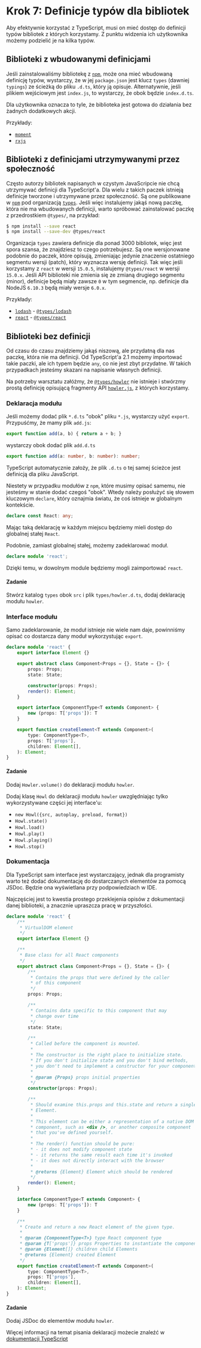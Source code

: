 # Krok 7: Definicje typów dla bibliotek

Aby efektywnie korzystać z TypeScript, musi on mieć dostęp do definicji
typów bibliotek z których korzystamy. Z punktu widzenia ich użytkownika
możemy podzielić je na kilka typów.

## Biblioteki z wbudowanymi definicjami

Jeśli zainstalowaliśmy bibliotekę z [`npm`][npm], może ona mieć wbudowaną 
definicję typów, wystarczy, że w jej `package.json` jest klucz `types`
(dawniej `typings`) ze ścieżką do pliku `.d.ts`, który ją opisuje.
Alternatywnie, jeśli plikiem wejściowym jest `index.js`, to wystarczy,
że obok będzie `index.d.ts`.

Dla użytkownika oznacza to tyle, że biblioteka jest gotowa do działania
bez żadnych dodatkowych akcji.

Przykłady:

- [`moment`][moment]
- [`rxjs`][rxjs]

## Biblioteki z definicjami utrzymywanymi przez społeczność

Często autorzy bibliotek napisanych w czystym JavaScripcie nie chcą
utrzymywać definicji dla TypeScript'a. Dla wielu z takich paczek
istnieją definicje tworzone i utrzymywane przez społeczność. Są one
publikowane w [`npm`][npm] pod organizacją [`types`][types]. 
Jeśli więc instalujemy jakąś nową paczkę, która nie ma wbudowanych 
definicji, warto spróbować zainstalować paczkę z przedrostkiem 
`@types/`, na przykład:

```sh
$ npm install --save react
$ npm install --save-dev @types/react
```

Organizacja `types` zawiera definicje dla ponad 3000 bibliotek, więc
jest spora szansa, że znajdziesz to czego potrzebujesz. 
Są one wersjonowane podobnie do paczek, które opisują, zmieniając 
jedynie znaczenie ostatniego segmentu wersji (patch), który wyznacza 
wersję definicji. Tak więc jeśli korzystamy z `react` w wersji `15.0.5`, 
instalujemy `@types/react` w wersji `15.0.x`. Jeśli API biblioteki
nie zmienia się ze zmianą drugiego segmentu (minor), definicje będą
miały zawsze `0` w tym segmencie, np. definicje dla NodeJS `6.10.3`
będą miały wersje `6.0.x`.

Przykłady:

- [`lodash`][lodash] - [`@types/lodash`][@types/lodash]
- [`react`][react] - [`@types/react`][@types/react]

## Biblioteki bez definicji

Od czasu do czasu znajdziemy jakąś niszową, ale przydatną dla nas paczkę,
która nie ma definicji. Od TypeScript'a 2.1 możemy importować takie
paczki, ale ich typem będzie `any`, co nie jest zbyt przydatne.
W takich przypadkach jesteśmy skazani na napisanie własnych definicji.

Na potrzeby warsztatu załóżmy, że [`@types/howler`][@types/howler] 
nie istnieje i stwórzmy prostą definicję opisującą fragmenty API
[`howler.js`][howler], z których korzystamy.

### Deklaracja modułu

Jeśli możemy dodać plik `*.d.ts` "obok" pliku `*.js`, wystarczy 
użyć `export`. Przypuśćmy, że mamy plik `add.js`:

```js
export function add(a, b) { return a + b; }
```

wystarczy obok dodać plik `add.d.ts`

```ts
export function add(a: number, b: number): number;
```

TypeScript automatycznie założy, że plik `.d.ts` o tej samej ścieżce
jest definicją dla pliku JavaScript.

Niestety w przypadku modułów z `npm`, które musimy opisać samemu, 
nie jesteśmy w stanie dodać czegoś "obok". Wtedy należy posłużyć się 
słowem kluczowym `declare`, który oznajmia światu, że coś istnieje
w globalnym kontekście.

```ts
declare const React: any;
```

Mając taką deklarację w każdym miejscu będziemy mieli dostęp do globalnej
stałej `React`.

Podobnie, zamiast globalnej stałej, możemy zadeklarować moduł.

```ts
declare module 'react';
```

Dzięki temu, w dowolnym module będziemy mogli zaimportować `react`.

#### Zadanie

Stwórz katalog `types` obok `src` i plik `types/howler.d.ts`, dodaj deklarację modułu `howler`.

### Interface modułu

Samo zadeklarowanie, że moduł istnieje nie wiele nam daje, powinniśmy
opisać co dostarcza dany moduł wykorzystując `export`.

```ts
declare module 'react' {
    export interface Element {}

    export abstract class Component<Props = {}, State = {}> {
        props: Props;
        state: State;

        constructor(props: Props);
        render(): Element;
    }

    export interface ComponentType<T extends Component> {
        new (props: T['props']): T
    }

    export function createElement<T extends Component>(
        type: ComponentType<T>,
        props: T['props'],
        children: Element[],
    ): Element;
}
```

#### Zadanie

Dodaj `Howler.volume()` do deklaracji modułu `howler`.

Dodaj klasę `Howl` do deklaracji modułu `howler` uwzględniając tylko
wykorzystywane części jej interface'u:

- `new Howl({src, autoplay, preload, format})`
- `Howl.state()`
- `Howl.load()`
- `Howl.play()`
- `Howl.playing()`
- `Howl.stop()`

### Dokumentacja

Dla TypeScript sam interface jest wystarczający, jednak dla programisty
warto też dodać dokumentację do dostarczanych elementów za pomocą
JSDoc. Będzie ona wyświetlana przy podpowiedziach w IDE. 

Najczęściej jest to kwestia prostego przeklejenia opisów z dokumentacji 
danej biblioteki, a znacznie upraszcza pracę w przyszłości.

```ts
declare module 'react' {
    /**
     * VirtualDOM element
     */
    export interface Element {}

    /**
     * Base class for all React components
     */
    export abstract class Component<Props = {}, State = {}> {
        /**
         * Contains the props that were defined by the caller 
         * of this component
         */
        props: Props;

        /**
         * Contains data specific to this component that may 
         * change over time
         */
        state: State;

        /**
         * Called before the component is mounted.
         * 
         * The constructor is the right place to initialize state. 
         * If you don't initialize state and you don't bind methods, 
         * you don't need to implement a constructor for your component.
         * 
         * @param {Props} props initial properties
         */
        constructor(props: Props);

        /**
         * Should examine this.props and this.state and return a single 
         * Element. 
         * 
         * This element can be either a representation of a native DOM 
         * component, such as <div />, or another composite component 
         * that you've defined yourself.
         * 
         * The render() function should be pure:
         * - it does not modify component state
         * - it returns the same result each time it's invoked
         * - it does not directly interact with the browser
         * 
         * @returns {Element} Element which should be rendered
         */
        render(): Element;
    }

    interface ComponentType<T extends Component> {
        new (props: T['props']): T
    }

    /**
     * Create and return a new React element of the given type. 
     * 
     * @param {ComponentType<T>} type React component type
     * @param {T['props']} props Properties to instantiate the component with
     * @param {Element[]} children child Elements
     * @returns {Element} created Element
     */
    export function createElement<T extends Component>(
        type: ComponentType<T>,
        props: T['props'],
        children: Element[],
    ): Element;
}
```

#### Zadanie

Dodaj JSDoc do elementów modułu `howler`.


Więcej informacji na temat pisania deklaracji możecie znaleźć 
w [dokumentacji TypeScript][.d.ts authoring guide]


[npm]: https://www.npmjs.com/
[types]: https://www.npmjs.com/~types
[rxjs]: https://www.npmjs.com/package/rxjs
[moment]: https://www.npmjs.com/package/moment
[react]: https://www.npmjs.com/package/react
[@types/react]: https://www.npmjs.com/package/@types/react
[lodash]: https://www.npmjs.com/package/lodash
[@types/lodash]: https://www.npmjs.com/package/@types/lodash
[howler]: https://www.npmjs.com/package/howler
[@types/howler]: https://www.npmjs.com/package/@types/howler
[glob patterns]: https://github.com/isaacs/node-glob#glob-primer
[.d.ts authoring guide]: https://www.typescriptlang.org/docs/handbook/declaration-files/introduction.html

